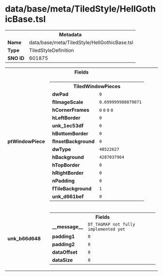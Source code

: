 <h1>data/base/meta/TiledStyle/HellGothicBase.tsl</h1><table><tr><th colspan="100%">Metadata</th></tr><tr><td><b>Name</b></td><td>data/base/meta/TiledStyle/HellGothicBase.tsl</td></tr><tr><td><b>Type</b></td><td>TiledStyleDefinition</td></tr><tr><td><b>SNO ID</b></td><td>601875</td></tr></table>

<table><tr><th colspan="100%">Fields</th></tr><tr><td><b>ptWindowPiece</b></td><td><table><tr><th colspan="100%">TiledWindowPieces</th></tr><tr><td><b>dwPad</b></td><td><code>0</code></td></tr><tr><td><b>flImageScale</b></td><td><code>0.699999988079071</code></td></tr><tr><td><b>hCornerFrames</b></td><td><code>0</code>
<code>0</code>
<code>0</code>
<code>0</code>
</td></tr><tr><td><b>hLeftBorder</b></td><td><code>0</code></td></tr><tr><td><b>unk_1ec53df</b></td><td><code>0</code></td></tr><tr><td><b>hBottomBorder</b></td><td><code>0</code></td></tr><tr><td><b>fInsetBackground</b></td><td><code>0</code></td></tr><tr><td><b>dwType</b></td><td><code>48522627</code></td></tr><tr><td><b>hBackground</b></td><td><code>4287037964</code></td></tr><tr><td><b>hTopBorder</b></td><td><code>0</code></td></tr><tr><td><b>hRightBorder</b></td><td><code>0</code></td></tr><tr><td><b>nPadding</b></td><td><code>0</code></td></tr><tr><td><b>fTileBackground</b></td><td><code>1</code></td></tr><tr><td><b>unk_d661bef</b></td><td><code>0</code></td></tr></table>


</td></tr><tr><td><b>unk_b66d648</b></td><td><table><tr><th colspan="100%">Fields</th></tr><tr><td><b>__message__</b></td><td><code>DT_TAGMAP not fully implemented yet</code></td></tr><tr><td><b>padding1</b></td><td><code>0</code></td></tr><tr><td><b>padding2</b></td><td><code>0</code></td></tr><tr><td><b>dataOffset</b></td><td><code>0</code></td></tr><tr><td><b>dataSize</b></td><td><code>0</code></td></tr></table>

</td></tr></table>

